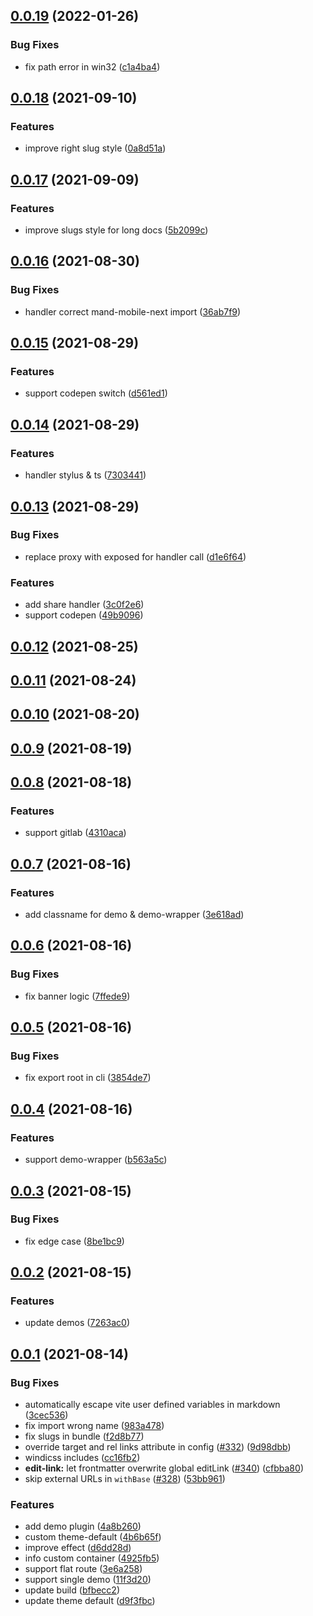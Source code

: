 ## [0.0.19](https://github.com/zouhangwithsweet/fisand-doc/compare/v0.0.18...v0.0.19) (2022-01-26)

### Bug Fixes

- fix path error in win32 ([c1a4ba4](https://github.com/zouhangwithsweet/fisand-doc/commit/c1a4ba4966032ea0c9210ec24191307676f8b7a6))

## [0.0.18](https://github.com/zouhangwithsweet/fisand-doc/compare/v0.0.17...v0.0.18) (2021-09-10)

### Features

- improve right slug style ([0a8d51a](https://github.com/zouhangwithsweet/fisand-doc/commit/0a8d51a0d5cad7bb479fe02d865d822eef79e16a))

## [0.0.17](https://github.com/zouhangwithsweet/fisand-doc/compare/v0.0.16...v0.0.17) (2021-09-09)

### Features

- improve slugs style for long docs ([5b2099c](https://github.com/zouhangwithsweet/fisand-doc/commit/5b2099caf5c3f2bcf7ebc1e9c92affbf3a43b708))

## [0.0.16](https://github.com/zouhangwithsweet/fisand-doc/compare/v0.0.15...v0.0.16) (2021-08-30)

### Bug Fixes

- handler correct mand-mobile-next import ([36ab7f9](https://github.com/zouhangwithsweet/fisand-doc/commit/36ab7f9e3a9178f79a507bda39c299797b187354))

## [0.0.15](https://github.com/zouhangwithsweet/fisand-doc/compare/v0.0.14...v0.0.15) (2021-08-29)

### Features

- support codepen switch ([d561ed1](https://github.com/zouhangwithsweet/fisand-doc/commit/d561ed1615c81554dcbfd8925f90a9e6bd0f1498))

## [0.0.14](https://github.com/zouhangwithsweet/fisand-doc/compare/v0.0.13...v0.0.14) (2021-08-29)

### Features

- handler stylus & ts ([7303441](https://github.com/zouhangwithsweet/fisand-doc/commit/7303441869e29c846358702c75d98d60f48b4b7f))

## [0.0.13](https://github.com/zouhangwithsweet/fisand-doc/compare/v0.0.12...v0.0.13) (2021-08-29)

### Bug Fixes

- replace proxy with exposed for handler call ([d1e6f64](https://github.com/zouhangwithsweet/fisand-doc/commit/d1e6f64c6d218f5b48c731a6ee0335663596aea9))

### Features

- add share handler ([3c0f2e6](https://github.com/zouhangwithsweet/fisand-doc/commit/3c0f2e6f2746ade84507b50fb314c02fe7de21bb))
- support codepen ([49b9096](https://github.com/zouhangwithsweet/fisand-doc/commit/49b9096d6a57effc150cd60e931573928f007ff1))

## [0.0.12](https://github.com/zouhangwithsweet/fisand-doc/compare/v0.0.11...v0.0.12) (2021-08-25)

## [0.0.11](https://github.com/zouhangwithsweet/fisand-doc/compare/v0.0.10...v0.0.11) (2021-08-24)

## [0.0.10](https://github.com/zouhangwithsweet/fisand-doc/compare/v0.0.9...v0.0.10) (2021-08-20)

## [0.0.9](https://github.com/zouhangwithsweet/fisand-doc/compare/v0.0.8...v0.0.9) (2021-08-19)

## [0.0.8](https://github.com/vuejs/vitepress/compare/v0.0.7...v0.0.8) (2021-08-18)

### Features

- support gitlab ([4310aca](https://github.com/vuejs/vitepress/commit/4310aca3a4e30560cddb001a6600c2c5562dd2e5))

## [0.0.7](https://github.com/vuejs/vitepress/compare/v0.0.6...v0.0.7) (2021-08-16)

### Features

- add classname for demo & demo-wrapper ([3e618ad](https://github.com/vuejs/vitepress/commit/3e618adc0ba3161ccfe806a7d2f7931bf7916388))

## [0.0.6](https://github.com/vuejs/vitepress/compare/v0.0.5...v0.0.6) (2021-08-16)

### Bug Fixes

- fix banner logic ([7ffede9](https://github.com/vuejs/vitepress/commit/7ffede92188d3d1bcbf3d87698f69b0a6f41cd97))

## [0.0.5](https://github.com/vuejs/vitepress/compare/v0.0.4...v0.0.5) (2021-08-16)

### Bug Fixes

- fix export root in cli ([3854de7](https://github.com/vuejs/vitepress/commit/3854de7f7b910725126209c1b1b1f9af9f6aabf5))

## [0.0.4](https://github.com/vuejs/vitepress/compare/v0.0.3...v0.0.4) (2021-08-16)

### Features

- support demo-wrapper ([b563a5c](https://github.com/vuejs/vitepress/commit/b563a5cc9babdc084a4572337b00f656beda0fb1))

## [0.0.3](https://github.com/vuejs/vitepress/compare/v0.0.2...v0.0.3) (2021-08-15)

### Bug Fixes

- fix edge case ([8be1bc9](https://github.com/vuejs/vitepress/commit/8be1bc9a6e2f49a5e275f60797802feaa4cf0476))

## [0.0.2](https://github.com/vuejs/vitepress/compare/v0.0.1...v0.0.2) (2021-08-15)

### Features

- update demos ([7263ac0](https://github.com/vuejs/vitepress/commit/7263ac08b6413c75ac5f0878d86babcfd629e389))

## [0.0.1](https://github.com/vuejs/vitepress/compare/v0.15.5...v0.0.1) (2021-08-14)

### Bug Fixes

- automatically escape vite user defined variables in markdown ([3cec536](https://github.com/vuejs/vitepress/commit/3cec536c1f3d5d027ee16cd0629f84461e565096))
- fix import wrong name ([983a478](https://github.com/vuejs/vitepress/commit/983a4789c62eafbcac8ae3d3b809001b77dc5f60))
- fix slugs in bundle ([f2d8b77](https://github.com/vuejs/vitepress/commit/f2d8b7779a7d0f05bc3490b62629666a8c47530b))
- override target and rel links attribute in config ([#332](https://github.com/vuejs/vitepress/issues/332)) ([9d98dbb](https://github.com/vuejs/vitepress/commit/9d98dbbe60d477a78d6dc0e80d16fdddedcd4ed5))
- windicss includes ([cc16fb2](https://github.com/vuejs/vitepress/commit/cc16fb262d981fb93672aa0534289367432969c1))
- **edit-link:** let frontmatter overwrite global editLink ([#340](https://github.com/vuejs/vitepress/issues/340)) ([cfbba80](https://github.com/vuejs/vitepress/commit/cfbba80a0a6e33bcb2ca3d4450fb9624dcd6d140))
- skip external URLs in `withBase` ([#328](https://github.com/vuejs/vitepress/issues/328)) ([53bb961](https://github.com/vuejs/vitepress/commit/53bb961a925cbafe53730450c5b069e255b54e03))

### Features

- add demo plugin ([4a8b260](https://github.com/vuejs/vitepress/commit/4a8b260ccf4fe7f5f03146d87cec7c72feac89b4))
- custom theme-default ([4b6b65f](https://github.com/vuejs/vitepress/commit/4b6b65f48cae85d204a6e88b9fad2c6a8c4c00b6))
- improve effect ([d6dd28d](https://github.com/vuejs/vitepress/commit/d6dd28d808c76a6f6edd00ca6edcd7b024670eb4))
- info custom container ([4925fb5](https://github.com/vuejs/vitepress/commit/4925fb5c29c59b7e17d050ab4346f71afc0463cd))
- support flat route ([3e6a258](https://github.com/vuejs/vitepress/commit/3e6a25821fffac9471d721d328de770f78f4e49e))
- support single demo ([11f3d20](https://github.com/vuejs/vitepress/commit/11f3d2010f737c3bdad7a249cd6497f6c0bbbf29))
- update build ([bfbecc2](https://github.com/vuejs/vitepress/commit/bfbecc232bc10634561ca490aeb0ee7cb3c5a06c))
- update theme default ([d9f3fbc](https://github.com/vuejs/vitepress/commit/d9f3fbcd227bd9326dea5937e9dea1a8b31cd55a))
